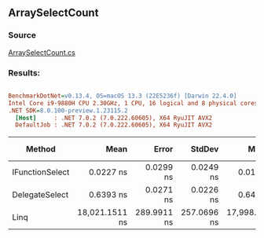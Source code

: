 ﻿## ArraySelectCount

### Source
[ArraySelectCount.cs](../../src/OptiLinq.Benchmark/ArraySelectCount.cs)

### Results:
``` ini

BenchmarkDotNet=v0.13.4, OS=macOS 13.3 (22E5236f) [Darwin 22.4.0]
Intel Core i9-9880H CPU 2.30GHz, 1 CPU, 16 logical and 8 physical cores
.NET SDK=8.0.100-preview.1.23115.2
  [Host]     : .NET 7.0.2 (7.0.222.60605), X64 RyuJIT AVX2
  DefaultJob : .NET 7.0.2 (7.0.222.60605), X64 RyuJIT AVX2


```
|          Method |           Mean |       Error |      StdDev |         Median |              Ratio |   RatioSD | Allocated | Alloc Ratio |
|---------------- |---------------:|------------:|------------:|---------------:|-------------------:|----------:|----------:|------------:|
| IFunctionSelect |      0.0227 ns |   0.0299 ns |   0.0249 ns |      0.0156 ns |                 NA |        NA |         - |          NA |
|  DelegateSelect |      0.6393 ns |   0.0271 ns |   0.0226 ns |      0.6433 ns | 28,194.076x faster | 1,025.78x |         - |          NA |
|            Linq | 18,021.1511 ns | 289.9911 ns | 257.0696 ns | 17,998.7965 ns |           baseline |           |      48 B |             |

